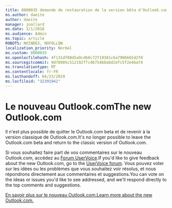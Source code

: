 ```yaml
---
title: 8000035 demande de restauration de la version bêta d'Outlook.com vers la Outlook.com classique
ms.author: daeite
author: daeite
manager: joallard
ms.date: 3/1/2018
ms.audience: Admin
ms.topic: article
ROBOTS: NOINDEX, NOFOLLOW
localization_priority: Normal
ms.custom: 8000035
ms.openlocfilehash: 4f131df08d5a9cdb8c72f19381c6a7906665d2f0
ms.sourcegitcommit: 9d78905c512192ffc4675468abd2efc5f2e4baf4
ms.translationtype: MT
ms.contentlocale: fr-FR
ms.lasthandoff: 04/23/2019
ms.locfileid: "32391941"
---
```

# <a name="the-new-outlookcom"></a><span data-ttu-id="2a27f-102">Le nouveau Outlook.com</span><span class="sxs-lookup"><span data-stu-id="2a27f-102">The new Outlook.com</span></span>

<span data-ttu-id="2a27f-103">Il n'est plus possible de quitter le Outlook.com beta et de revenir à la version classique de Outlook.com.</span><span class="sxs-lookup"><span data-stu-id="2a27f-103">It's no longer possible to leave the Outlook.com beta and return to the classic version of Outlook.com.</span></span>

<span data-ttu-id="2a27f-104">Si vous souhaitez faire part de vos commentaires sur le nouveau Outlook.com, accédez au [Forum UserVoice](https://go.microsoft.com/fwlink/p/?linkid=851599).</span><span class="sxs-lookup"><span data-stu-id="2a27f-104">If you'd like to give feedback about the new Outlook.com, go to the [UserVoice forum](https://go.microsoft.com/fwlink/p/?linkid=851599).</span></span> <span data-ttu-id="2a27f-105">Vous pouvez voter sur les idées ou les problèmes que vous souhaitez voir résolus, et nous répondrons directement aux commentaires et suggestions.</span><span class="sxs-lookup"><span data-stu-id="2a27f-105">You can vote on the ideas or issues you'd like to see addressed, and we'll respond directly to the top comments and suggestions.</span></span>

[<span data-ttu-id="2a27f-106">En savoir plus sur le nouveau Outlook.com.</span><span class="sxs-lookup"><span data-stu-id="2a27f-106">Learn more about the new Outlook.com.</span></span>](https://go.microsoft.com/fwlink/p/?linkid=874356)